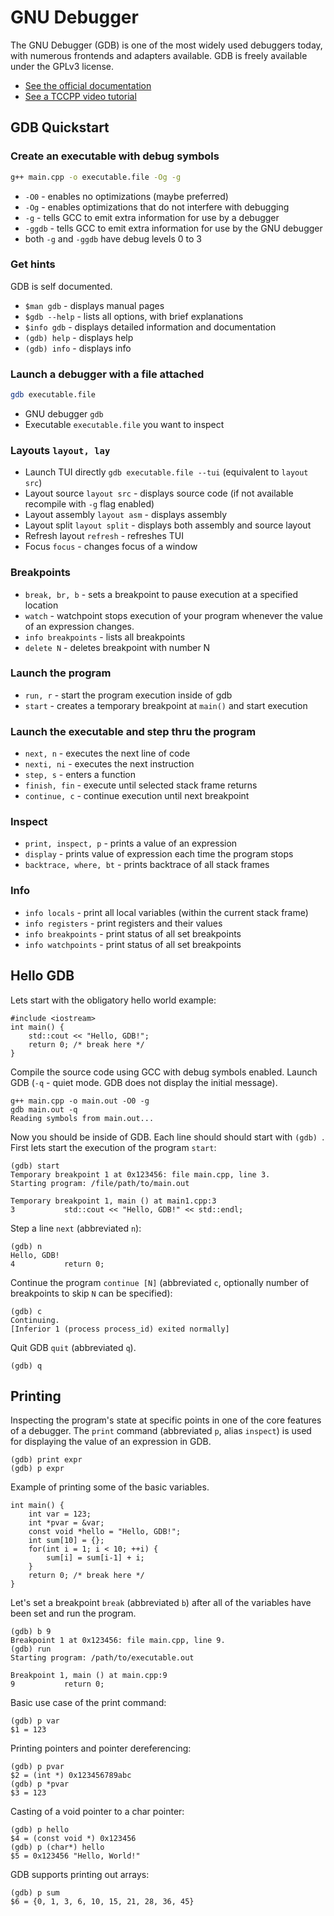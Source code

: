 # GNU Debugger

The GNU Debugger (GDB) is one of the most widely used debuggers today, with numerous frontends and adapters available.
GDB is freely available under the GPLv3 license.

- [See the official documentation](https://www.sourceware.org/gdb/documentation/)
- [See a TCCPP video tutorial](https://www.youtube.com/watch?v=bSEW0BvMiGc)

## GDB Quickstart

### Create an executable with debug symbols

```bash
g++ main.cpp -o executable.file -Og -g
```

- `-O0` - enables no optimizations (maybe preferred)
- `-Og` - enables optimizations that do not interfere with debugging
- `-g` - tells GCC to emit extra information for use by a debugger
- `-ggdb` - tells GCC to emit extra information for use by the GNU debugger
- both `-g` and `-ggdb` have debug levels 0 to 3

### Get hints

GDB is self documented.

- `$man gdb` - displays manual pages
- `$gdb --help` - lists all options, with brief explanations
- `$info gdb` - displays detailed information and documentation
- `(gdb) help` - displays help
- `(gdb) info` - displays info

### Launch a debugger with a file attached

```bash
gdb executable.file
```

- GNU debugger `gdb`
- Executable `executable.file` you want to inspect

### Layouts `layout, lay`

- Launch TUI directly `gdb executable.file --tui` (equivalent to `layout src`)
- Layout source `layout src` - displays source code (if not available recompile with `-g` flag enabled)
- Layout assembly `layout asm` - displays assembly
- Layout split `layout split` - displays both assembly and source layout
- Refresh layout `refresh` - refreshes TUI
- Focus `focus` - changes focus of a window

### Breakpoints

- `break, br, b` - sets a breakpoint to pause execution at a specified location
- `watch` - watchpoint stops execution of your program whenever the value of an expression changes.
- `info breakpoints` - lists all breakpoints
- `delete N` - deletes breakpoint with number N

### Launch the program

- `run, r` - start the program execution inside of gdb
- `start` - creates a temporary breakpoint at `main()` and start execution

### Launch the executable and step thru the program

- `next, n` - executes the next line of code
- `nexti, ni` - executes the next instruction
- `step, s` - enters a function
- `finish, fin` - execute until selected stack frame returns
- `continue, c` - continue execution until next breakpoint

### Inspect

- `print, inspect, p` - prints a value of an expression
- `display` - prints value of expression each time the program stops
- `backtrace, where, bt` - prints backtrace of all stack frames

### Info

- `info locals` - print all local variables (within the current stack frame)
- `info registers` - print registers and their values
- `info breakpoints` - print status of all set breakpoints
- `info watchpoints` - print status of all set breakpoints

## Hello GDB

Lets start with the obligatory hello world example:

```cpp:line-numbers
#include <iostream>
int main() {
    std::cout << "Hello, GDB!";
    return 0; /* break here */
}
```

Compile the source code using GCC with debug symbols enabled. Launch GDB (`-q` - quiet mode. GDB does not display the
initial message).

```
g++ main.cpp -o main.out -O0 -g
gdb main.out -q
Reading symbols from main.out...
```

Now you should be inside of GDB. Each line should should start with `(gdb) `. First lets start the execution of the
program `start`:

```
(gdb) start
Temporary breakpoint 1 at 0x123456: file main.cpp, line 3.
Starting program: /file/path/to/main.out

Temporary breakpoint 1, main () at main1.cpp:3
3           std::cout << "Hello, GDB!" << std::endl;
```

Step a line `next` (abbreviated `n`):

```
(gdb) n
Hello, GDB!
4           return 0;
```

Continue the program `continue [N]` (abbreviated `c`, optionally number of breakpoints to skip `N` can be specified):

```
(gdb) c
Continuing.
[Inferior 1 (process process_id) exited normally]
```

Quit GDB `quit` (abbreviated `q`).

```
(gdb) q
```

## Printing

Inspecting the program's state at specific points in one of the core features of a debugger. The `print` command
(abbreviated `p`, alias `inspect`) is used for displaying the value of an expression in GDB.

```
(gdb) print expr
(gdb) p expr
```

Example of printing some of the basic variables.

```cpp:line-numbers
int main() {
    int var = 123;
    int *pvar = &var;
    const void *hello = "Hello, GDB!";
    int sum[10] = {};
    for(int i = 1; i < 10; ++i) {
        sum[i] = sum[i-1] + i;
    }
    return 0; /* break here */
}
```

Let's set a breakpoint `break` (abbreviated `b`) after all of the variables have been set and run the program.

```
(gdb) b 9
Breakpoint 1 at 0x123456: file main.cpp, line 9.
(gdb) run
Starting program: /path/to/executable.out

Breakpoint 1, main () at main.cpp:9
9           return 0;
```

Basic use case of the print command:

```
(gdb) p var
$1 = 123
```

Printing pointers and pointer dereferencing:

```
(gdb) p pvar
$2 = (int *) 0x123456789abc
(gdb) p *pvar
$3 = 123
```

Casting of a void pointer to a char pointer:

```
(gdb) p hello
$4 = (const void *) 0x123456
(gdb) p (char*) hello
$5 = 0x123456 "Hello, World!"
```

GDB supports printing out arrays:

```
(gdb) p sum
$6 = {0, 1, 3, 6, 10, 15, 21, 28, 36, 45}
```

